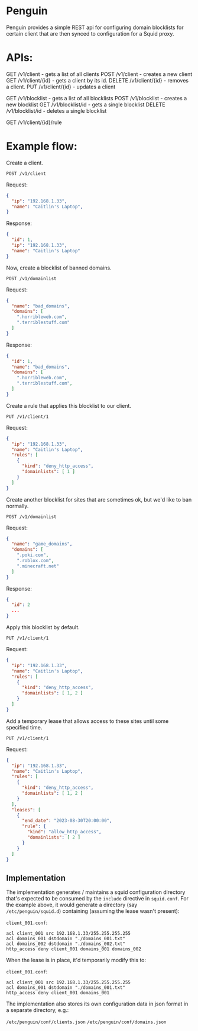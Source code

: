 # Penguin

Penguin provides a simple REST api for configuring domain blocklists for certain client that
are then synced to configuration for a Squid proxy.


# APIs:

GET /v1/client - gets a list of all clients
POST /v1/client - creates a new client
GET /v1/client/{id} - gets a client by its id.
DELETE /v1/client/{id} - removes a client.
PUT /v1/client/{id} - updates a client

GET /v1/blocklist - gets a list of all blocklists
POST /v1/blocklist - creates a new blocklist
GET /v1/blocklist/id - gets a single blocklist
DELETE /v1/blocklist/id - deletes a single blocklist

GET /v1/client/{id}/rule

# Example flow:

Create a client.

`POST /v1/client`

Request:
```json
{
  "ip": "192.168.1.33",
  "name": "Caitlin's Laptop",
}
```

Response:
```json
{
  "id": 1,
  "ip": "192.168.1.33",
  "name": "Caitlin's Laptop"
}
```

Now, create a blocklist of banned domains.

`POST /v1/domainlist`

Request:
```json
{
  "name": "bad_domains",
  "domains": [
    ".horribleweb.com",
    ".terriblestuff.com"
  ]
}
```

Response:
```json
{
  "id": 1,
  "name": "bad_domains",
  "domains": [
    ".horribleweb.com",
    ".terriblestuff.com",
  ]
}
```

Create a rule that applies this blocklist to our client.

`PUT /v1/client/1`

Request:
```json
{
  "ip": "192.168.1.33",
  "name": "Caitlin's Laptop",
  "rules": [
    {
      "kind": "deny_http_access",
      "domainlists": [ 1 ]
    }
  ]
}
```

Create another blocklist for sites that are sometimes ok, but we'd like to ban normally.

`POST /v1/domainlist`

Request:
```json
{
  "name": "game_domains",
  "domains": [
    ".poki.com",
    ".roblox.com",
    ".minecraft.net"
  ]
}
```

Response:
```json
{
  "id": 2
  ...
}
```

Apply this blocklist by default.

`PUT /v1/client/1`

Request:
```json
{
  "ip": "192.168.1.33",
  "name": "Caitlin's Laptop",
  "rules": [
    {
      "kind": "deny_http_access",
      "domainlists": [ 1, 2 ]
    }
  ]
}
```

Add a temporary lease that allows access to these sites until some specified time.

`PUT /v1/client/1`

Request:
```json
{
  "ip": "192.168.1.33",
  "name": "Caitlin's Laptop",
  "rules": [
    {
      "kind": "deny_http_access",
      "domainlists": [ 1, 2 ]
    }
  ],
  "leases": [
    {
      "end_date": "2023-08-30T20:00:00",
      "rule": {
        "kind": "allow_http_access",
        "domainlists": [ 2 ]
      }
    }
  ]
}
```

## Implementation

The implementation generates / maintains a squid configuration directory that's expected
to be consumed by the `include` directive in `squid.conf`. For the example above, it would generate a directory (say `/etc/penguin/squid.d`) containing (assuming the lease wasn't present):

`client_001.conf`:
```
acl client_001 src 192.168.1.33/255.255.255.255
acl domains_001 dstdomain "./domains_001.txt"
acl domains_002 dstdomain "./domains_002.txt"
http_access deny client_001 domains_001 domains_002
```

When the lease is in place, it'd temporarily modify this to:

`client_001.conf`:
```
acl client_001 src 192.168.1.33/255.255.255.255
acl domains_001 dstdomain "./domains_001.txt"
http_access deny client_001 domains_001
```

The implementation also stores its own configuration data in json format in a separate directory, e.g.:

`/etc/penguin/conf/clients.json`
`/etc/penguin/conf/domains.json`

